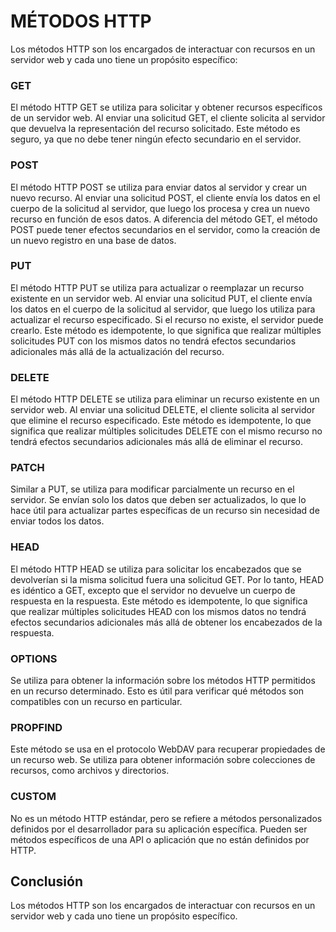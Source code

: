 # MÉTODOS HTTP

Los métodos HTTP son los encargados de interactuar con recursos en un servidor web y cada uno tiene un propósito específico:

### GET

El método HTTP GET se utiliza para solicitar y obtener recursos específicos de un servidor web. Al enviar una solicitud GET, el cliente solicita al servidor que devuelva la representación del recurso solicitado. Este método es seguro, ya que no debe tener ningún efecto secundario en el servidor.

### POST

El método HTTP POST se utiliza para enviar datos al servidor y crear un nuevo recurso. Al enviar una solicitud POST, el cliente envía los datos en el cuerpo de la solicitud al servidor, que luego los procesa y crea un nuevo recurso en función de esos datos. A diferencia del método GET, el método POST puede tener efectos secundarios en el servidor, como la creación de un nuevo registro en una base de datos.

### PUT

El método HTTP PUT se utiliza para actualizar o reemplazar un recurso existente en un servidor web. Al enviar una solicitud PUT, el cliente envía los datos en el cuerpo de la solicitud al servidor, que luego los utiliza para actualizar el recurso especificado. Si el recurso no existe, el servidor puede crearlo. Este método es idempotente, lo que significa que realizar múltiples solicitudes PUT con los mismos datos no tendrá efectos secundarios adicionales más allá de la actualización del recurso.

### DELETE

El método HTTP DELETE se utiliza para eliminar un recurso existente en un servidor web. Al enviar una solicitud DELETE, el cliente solicita al servidor que elimine el recurso especificado. Este método es idempotente, lo que significa que realizar múltiples solicitudes DELETE con el mismo recurso no tendrá efectos secundarios adicionales más allá de eliminar el recurso.

### PATCH

Similar a PUT, se utiliza para modificar parcialmente un recurso en el servidor. Se envían solo los datos que deben ser actualizados, lo que lo hace útil para actualizar partes específicas de un recurso sin necesidad de enviar todos los datos.

### HEAD

El método HTTP HEAD se utiliza para solicitar los encabezados que se devolverían si la misma solicitud fuera una solicitud GET. Por lo tanto, HEAD es idéntico a GET, excepto que el servidor no devuelve un cuerpo de respuesta en la respuesta. Este método es idempotente, lo que significa que realizar múltiples solicitudes HEAD con los mismos datos no tendrá efectos secundarios adicionales más allá de obtener los encabezados de la respuesta.

### OPTIONS

Se utiliza para obtener la información sobre los métodos HTTP permitidos en un recurso determinado. Esto es útil para verificar qué métodos son compatibles con un recurso en particular.

### PROPFIND

Este método se usa en el protocolo WebDAV para recuperar propiedades de un recurso web. Se utiliza para obtener información sobre colecciones de recursos, como archivos y directorios.

### CUSTOM

No es un método HTTP estándar, pero se refiere a métodos personalizados definidos por el desarrollador para su aplicación específica. Pueden ser métodos específicos de una API o aplicación que no están definidos por HTTP.


## Conclusión

Los métodos HTTP son los encargados de interactuar con recursos en un servidor web y cada uno tiene un propósito específico.